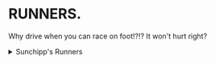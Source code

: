 # RUNNERS.
Why drive when you can race on foot!?!? It won't hurt right?

<details>
  
  <summary>Sunchipp's Runners</summary>
  
  * Rayman (Rayman 2) (Updated with flying hair)
  * Sonic
  * Crash Bandicoot
  * Shrek
  * Tyrannosaurus
  * The Berg
  * Scrapman
  * Tomato
  * Rat
  * Choo Choo Charles
</details>
